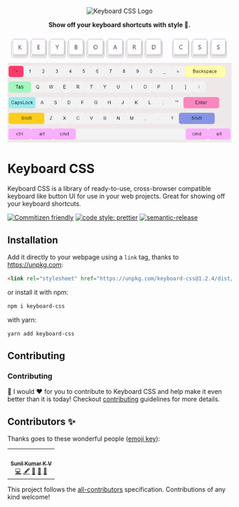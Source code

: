 <!-- markdownlint-disable -->
<p align="center">
    <img src="https://raw.githubusercontent.com/shhdharmen/keyboard-css/main/src/copy/assets/logo.png" alt="Keyboard CSS Logo">
</p>

<p align="center">
    <strong>Show off your keyboard shortcuts with style 🦄.</strong>
</p>

<p align="center">
    <img src="https://github.com/Sunil-Kumar-KV/color-Keyboard/blob/main/assets/demo.gif" alt="Keyboard CSS Demo">
    <img src="https://github.com/Sunil-Kumar-KV/color-Keyboard/blob/main/assets/keyboard.png" alt="Keyboard Design">
</p>
<!-- markdownlint-restore -->

# Keyboard CSS <!-- omit in toc -->

Keyboard CSS is a library of ready-to-use, cross-browser compatible keyboard like button UI for use in your web projects. Great for showing off your keyboard shortcuts.

[![Commitizen friendly](https://img.shields.io/badge/commitizen-friendly-brightgreen.svg?style=flat-square)](http://commitizen.github.io/cz-cli/)
[![code style: prettier](https://img.shields.io/badge/code_style-prettier-ff69b4.svg?style=flat-square)](https://github.com/prettier/prettier)
[![semantic-release](https://img.shields.io/badge/%20%20%F0%9F%93%A6%F0%9F%9A%80-semantic--release-e10079.svg?style=flat-square)](https://github.com/semantic-release/semantic-release)

## Installation

Add it directly to your webpage using a `link` tag, thanks to <https://unpkg.com>:

```html
<link rel="stylesheet" href="https://unpkg.com/keyboard-css@1.2.4/dist/css/main.min.css" />
```

or install it with npm:

```bash
npm i keyboard-css
```

with yarn:

```bash
yarn add keyboard-css
```

## Contributing

### Contributing

🙏 I would ❤️ for you to contribute to Keyboard CSS and help make it even better than it is today! Checkout [contributing](https://github.com/Sunil-Kumar-KV/color-Keyboard/blob/main/Contributing.md) guidelines for more details.

## Contributors ✨

Thanks goes to these wonderful people ([emoji key](https://allcontributors.org/docs/en/emoji-key)):

<!-- ALL-CONTRIBUTORS-LIST:START - Do not remove or modify this section -->
<table>
  <tr>
    <td align="center"><a href="https://github.com/Sunil-Kumar-KV"><img src="https://avatars.githubusercontent.com/u/111721933?v=4" width="100px;" alt=""/><br /><sub><b>Sunil Kumar K V</b></sub></a><br /><a href="https://github.com/Sunil-Kumar-KV/color-keyboad/commits?author=Sunilkumarkv" title="Code">💻</a> <a href="#content-Sunilkumarkv" title="Content">🖋</a> <a href="#design-Sunilkumarkv" title="Design">🎨</a> <a href="https://github.com/Sunil-Kumar-KV/color-keyboad/commits?author=Sunilkumarkv" title="Documentation">📖</a> <a href="#ideas-Sunilkumarkv" title="Ideas, Planning, & Feedback">🤔</a></td>
  </tr>
</table>

<!-- ALL-CONTRIBUTORS-LIST:END -->

This project follows the [all-contributors](https://github.com/all-contributors/all-contributors) specification. Contributions of any kind welcome!
